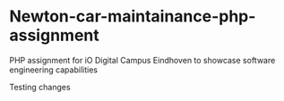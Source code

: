 # Newton-car-maintainance-php-assignment
PHP assignment for iO Digital Campus Eindhoven to showcase software engineering capabilities 

Testing changes